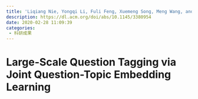 ```yaml
---
title: 'Liqiang Nie, Yongqi Li, Fuli Feng, Xuemeng Song, Meng Wang, and Yinglong Wang. 2020. Large-Scale Question Tagging via Joint Question-Topic Embedding Learning. ACM Trans. Inf. Syst. 38, 2, Article 20 (April 2020), 23 pages.'
description: https://dl.acm.org/doi/abs/10.1145/3380954
date: 2020-02-28 11:09:39
categories:
 - 科研成果
---
```

# Large-Scale Question Tagging via Joint Question-Topic Embedding Learning